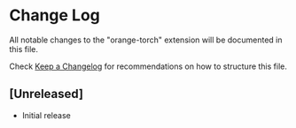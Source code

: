 # Change Log

All notable changes to the "orange-torch" extension will be documented in this file.

Check [Keep a Changelog](http://keepachangelog.com/) for recommendations on how to structure this file.

## [Unreleased]

- Initial release
